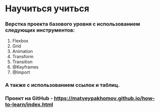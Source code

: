 # Научиться учиться
### Верстка проекта базового уровня с использованием следующих инструментов:
1. Flexbox
2. Grid
3. Animation
4. Transform
5. Transition
6. @Keyframes
7. @Import
### А также с использованием ссылок и таблиц.
### Проект на GitHub - https://matveypakhomov.github.io/how-to-learn/index.html
